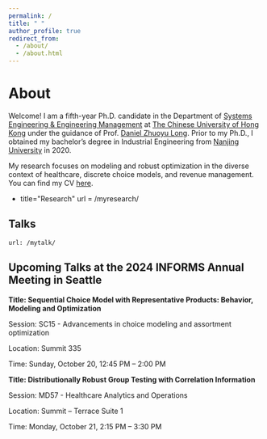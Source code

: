 ```yaml
---
permalink: /
title: " "
author_profile: true
redirect_from: 
  - /about/
  - /about.html
---
```

About
=
Welcome! I am a fifth-year Ph.D. candidate in the Department of [Systems Engineering & Engineering Management](https://www.se.cuhk.edu.hk/) at [The Chinese University of Hong Kong](https://www.cuhk.edu.hk/english/index.html) under the guidance of Prof. [Daniel Zhuoyu Long](https://www1.se.cuhk.edu.hk/~zylong/). 
Prior to my Ph.D., I obtained my bachelor’s degree in Industrial Engineering from [Nanjing University](https://www.nju.edu.cn/en/) in 2020.

My research focuses on modeling and robust optimization in the diverse context of healthcare, discrete choice models, and revenue management. You can find my CV [here](../assets/YuSunCV.pdf).

- title="Research"
  url = /myresearch/

Talks
-
    url: /mytalk/    

Upcoming Talks at the 2024 INFORMS Annual Meeting in Seattle
-

**Title: Sequential Choice Model with Representative Products: Behavior, Modeling and Optimization**

Session: SC15 - Advancements in choice modeling and assortment optimization

Location: Summit 335

Time: Sunday, October 20, 12:45 PM – 2:00 PM

**Title: Distributionally Robust Group Testing with Correlation Information**

Session: MD57 - Healthcare Analytics and Operations

Location: Summit – Terrace Suite 1

Time: Monday, October 21, 2:15 PM – 3:30 PM
